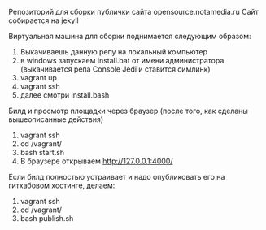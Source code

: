 Репозиторий для сборки публички сайта opensource.notamedia.ru
Сайт собирается на jekyll

Виртуальная машина для сборки поднимается следующим образом:
1. Выкачиваешь данную репу на локальный компьютер
2. в windows запускаем install.bat от имени администратора (выкачивается репа Console Jedi и ставится симлинк)
3. vagrant up
4. vagrant ssh
5. далее смотри install.bash

Билд и просмотр площадки через браузер (после того, как сделаны вышеописанные действия)
1. vagrant ssh
2. cd /vagrant/
3. bash start.sh
4. В браузере открываем http://127.0.0.1:4000/

Если билд полностью устраивает и надо опубликовать его на гитхабовом хостинге, делаем:
1. vagrant ssh
2. cd /vagrant/
3. bash publish.sh

